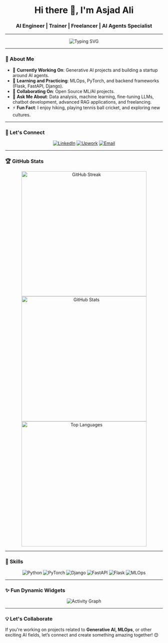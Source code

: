 <h1 align="center">Hi there 👋, I'm Asjad Ali</h1>
<h3 align="center">AI Engineer | Trainer | Freelancer | AI Agents Specialist</h3>

---

<div align="center">
  <img src="https://readme-typing-svg.demolab.com?font=Fira+Code&size=22&pause=1000&center=true&vCenter=true&width=600&lines=👨‍💻+Passionate+about+Generative+AI+%26+MLOps;🤖+Fine-tuning+LLMs+and+RAG+applications;🌟+Open+to+collaboration+on+AI+projects;📈+Freelancing+AI+and+ML+Solutions" alt="Typing SVG" />
</div>

---

### 🌟 About Me  
- 🔭 **Currently Working On**: Generative AI projects and building a startup around AI agents.  
- 🌱 **Learning and Practicing**: MLOps, PyTorch, and backend frameworks (Flask, FastAPI, Django).  
- 👯 **Collaborating On**: Open Source ML/AI projects.  
- 💬 **Ask Me About**: Data analysis, machine learning, fine-tuning LLMs, chatbot development, advanced RAG applications, and freelancing.  
- ⚡ **Fun Fact**: I enjoy hiking, playing tennis ball cricket, and exploring new cultures.  

---

### 🔗 Let's Connect
<div align="center">
  <a href="https://linkedin.com/in/asjad-ali-arif" target="_blank"><img src="https://img.shields.io/badge/LinkedIn-%230077B5.svg?style=for-the-badge&logo=linkedin&logoColor=white" alt="LinkedIn"></a>  
  <a href="https://www.upwork.com/" target="_blank"><img src="https://img.shields.io/badge/Upwork-%2330B980.svg?style=for-the-badge&logo=upwork&logoColor=white" alt="Upwork"></a>  
  <a href="mailto:aliasjid009@gmail.com" target="_blank"><img src="https://img.shields.io/badge/Email-D14836.svg?style=for-the-badge&logo=gmail&logoColor=white" alt="Email"></a>  
</div>

---

### 🏆 GitHub Stats  
<div align="center">
  <img src="https://streak-stats.demolab.com/?user=A5jadAli&theme=tokyonight&hide_border=true" alt="GitHub Streak" width="400"/>
  <img src="https://github-readme-stats.vercel.app/api?username=A5jadAli&show_icons=true&theme=tokyonight&hide_border=true" alt="GitHub Stats" width="400"/>
  <br/>
  <img src="https://github-readme-stats.vercel.app/api/top-langs/?username=A5jadAli&layout=compact&theme=tokyonight&hide_border=true" alt="Top Languages" width="400"/>
</div>  

---

### 🚀 Skills  
<div align="center">
  <img src="https://img.shields.io/badge/Python-%2314354C.svg?style=for-the-badge&logo=python&logoColor=white" alt="Python" />
  <img src="https://img.shields.io/badge/PyTorch-%23EE4C2C.svg?style=for-the-badge&logo=pytorch&logoColor=white" alt="PyTorch" />
  <img src="https://img.shields.io/badge/Django-%23092E20.svg?style=for-the-badge&logo=django&logoColor=white" alt="Django" />
  <img src="https://img.shields.io/badge/FastAPI-%23009688.svg?style=for-the-badge&logo=fastapi&logoColor=white" alt="FastAPI" />
  <img src="https://img.shields.io/badge/Flask-%23000000.svg?style=for-the-badge&logo=flask&logoColor=white" alt="Flask" />
  <img src="https://img.shields.io/badge/MLOps-%231572B6.svg?style=for-the-badge&logo=mlops&logoColor=white" alt="MLOps" />
</div>  

---

### ✨ Fun Dynamic Widgets  
<div align="center">
  <img src="https://github-readme-activity-graph.vercel.app/graph?username=A5jadAli&theme=tokyo-night&hide_border=true" alt="Activity Graph" />
</div>  

---

### 💡 Let's Collaborate  
If you're working on projects related to **Generative AI, MLOps**, or other exciting AI fields, let’s connect and create something amazing together! 😊  
